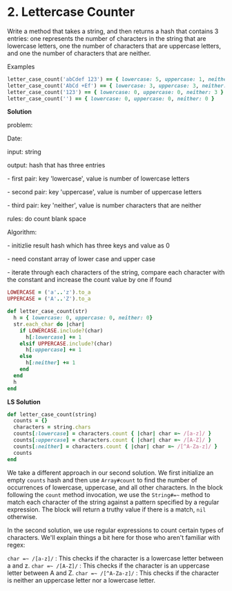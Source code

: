 # 2. Lettercase Counter

Write a method that takes a string, and then returns a hash that contains 3 entries: one represents the number of characters in the string that are lowercase letters, one the number of characters that are uppercase letters, and one the number of characters that are neither.

Examples

```ruby
letter_case_count('abCdef 123') == { lowercase: 5, uppercase: 1, neither: 4 }
letter_case_count('AbCd +Ef') == { lowercase: 3, uppercase: 3, neither: 2 }
letter_case_count('123') == { lowercase: 0, uppercase: 0, neither: 3 }
letter_case_count('') == { lowercase: 0, uppercase: 0, neither: 0 }
```

**Solution**

problem: 



Date:

input: string

output: hash that has three entries

 \- first pair: key 'lowercase', value is number of lowercase letters

 \- second pair: key 'uppercase', value is number of uppercase letters

 \- third pair: key 'neither', value is number characters that are neither



rules: do count blank space



Algorithm:

\- initizlie result hash which has three keys and value as 0

\- need constant array of lower case and upper case 

\- iterate through each characters of the string, compare each character with the constant and increase the count value by one if found

```ruby
LOWERCASE = ('a'..'z').to_a
UPPERCASE = ('A'..'Z').to_a

def letter_case_count(str)
  h = { lowercase: 0, uppercase: 0, neither: 0}
  str.each_char do |char|
    if LOWERCASE.include?(char)
      h[:lowercase] += 1
    elsif UPPERCASE.include?(char)
      h[:uppercase] += 1
    else
      h[:neither] += 1
    end
  end
  h
end
```

**LS Solution**

```ruby
def letter_case_count(string)
  counts = {}
  characters = string.chars
  counts[:lowercase] = characters.count { |char| char =~ /[a-z]/ }
  counts[:uppercase] = characters.count { |char| char =~ /[A-Z]/ }
  counts[:neither] = characters.count { |char| char =~ /[^A-Za-z]/ }
  counts
end
```

We take a different approach in our second solution. We first initialize an empty `counts` hash and then use `Array#count` to find the number of occurrences of lowercase, uppercase, and all other characters. In the block following the `count` method invocation, we use the `String#=~` method to match each character of the string against a pattern specified by a regular expression. The block will return a truthy value if there is a match, `nil` otherwise.

In the second solution, we use regular expressions to count certain types of characters. We'll explain things a bit here for those who aren't familiar with regex:

`char =~ /[a-z]/` : This checks if the character is a lowercase letter between a and z. `char =~ /[A-Z]/` : This checks if the character is an uppercase letter between A and Z. `char =~ /[^A-Za-z]/` : This checks if the character is neither an uppercase letter nor a lowercase letter.
